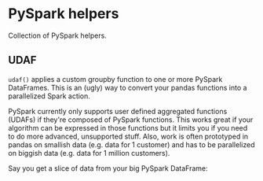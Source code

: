 # PySpark helpers

Collection of PySpark helpers.


## UDAF

`udaf()` applies a custom groupby function to one or more PySpark DataFrames.
This is an (ugly) way to convert your pandas functions into a parallelized Spark action.

PySpark currently only supports user defined aggregated functions (UDAFs) if they're composed of PySpark functions.
This works great if your algorithm can be expressed in those functions but it limits you if you need to do more advanced, unsupported stuff.
Also, work is often prototyped in pandas on smallish data (e.g. data for 1 customer) and has to be parallelized on biggish data (e.g. data for 1 million customers).

Say you get a slice of data from your big PySpark DataFrame:
